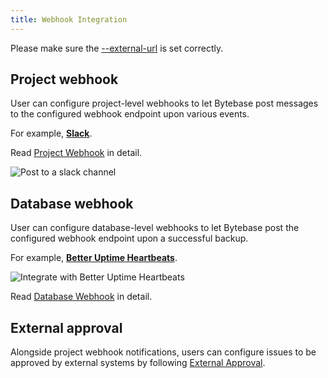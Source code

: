 ```yaml
---
title: Webhook Integration
---
```


<HintBlock type="warning">

Please make sure the [--external-url](/docs/get-started/install/external-url) is set correctly.

</HintBlock>

## Project webhook

User can configure project-level webhooks to let Bytebase post messages to the configured webhook endpoint upon various events.

For example, **[Slack](https://slack.com/)**.

Read [Project Webhook](/docs/administration/webhook-integration/project-webhook) in detail.

![Post to a slack channel](/docs/webhook-slash-example.png)

## Database webhook

User can configure database-level webhooks to let Bytebase post the configured webhook endpoint upon a successful backup.

For example, **[Better Uptime Heartbeats](https://docs.betteruptime.com/monitoring/monitor-types/cron-and-heartbeat-monitor)**.

![Integrate with Better Uptime Heartbeats](/docs/webhook-integrate-example.png)

Read [Database Webhook](/docs/administration/webhook-integration/database-webhook) in detail.

## External approval

Alongside project webhook notifications, users can configure issues to be approved by external systems by following [External Approval](/docs/administration/webhook-integration/external-approval).
